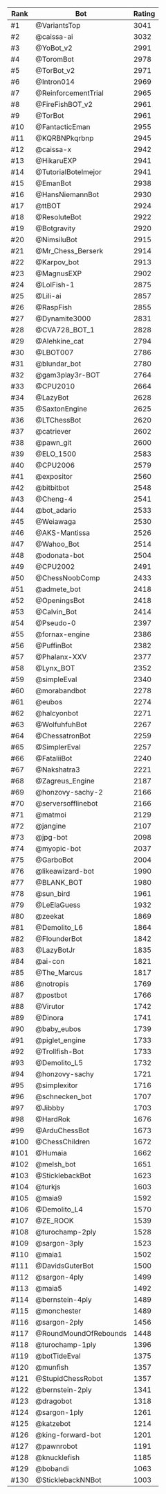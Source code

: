 Rank|Bot|Rating
---|---|---
#1|@VariantsTop|3041
#2|@caissa-ai|3032
#3|@YoBot_v2|2991
#4|@ToromBot|2978
#5|@TorBot_v2|2971
#6|@Intron014|2969
#7|@ReinforcementTrial|2965
#8|@FireFishBOT_v2|2961
#9|@TorBot|2961
#10|@FantacticEman|2955
#11|@KQRBNPkqrbnp|2945
#12|@caissa-x|2942
#13|@HikaruEXP|2941
#14|@TutorialBotelmejor|2941
#15|@EmanBot|2938
#16|@HansNiemannBot|2930
#17|@ttBOT|2924
#18|@ResoluteBot|2922
#19|@Botgravity|2920
#20|@NimsiluBot|2915
#21|@Mr_Chess_Berserk|2914
#22|@Karpov_bot|2913
#23|@MagnusEXP|2902
#24|@LolFish-1|2875
#25|@Lili-ai|2857
#26|@RaspFish|2855
#27|@Dynamite3000|2831
#28|@CVA728_BOT_1|2828
#29|@Alehkine_cat|2794
#30|@LBOT007|2786
#31|@blundar_bot|2780
#32|@gam3play3r-BOT|2764
#33|@CPU2010|2664
#34|@LazyBot|2628
#35|@SaxtonEngine|2625
#36|@LTChessBot|2620
#37|@catriever|2602
#38|@pawn_git|2600
#39|@ELO_1500|2583
#40|@CPU2006|2579
#41|@expositor|2560
#42|@bitbitbot|2548
#43|@Cheng-4|2541
#44|@bot_adario|2533
#45|@Weiawaga|2530
#46|@AKS-Mantissa|2526
#47|@Wahoo_Bot|2514
#48|@odonata-bot|2504
#49|@CPU2002|2491
#50|@ChessNoobComp|2433
#51|@admete_bot|2418
#52|@OpeningsBot|2418
#53|@Calvin_Bot|2414
#54|@Pseudo-0|2397
#55|@fornax-engine|2386
#56|@PuffinBot|2382
#57|@Phalanx-XXV|2377
#58|@Lynx_BOT|2352
#59|@simpleEval|2340
#60|@morabandbot|2278
#61|@eubos|2274
#62|@halcyonbot|2271
#63|@WolfuhfuhBot|2267
#64|@ChessatronBot|2259
#65|@SimplerEval|2257
#66|@FataliiBot|2240
#67|@Nakshatra3|2221
#68|@Zagreus_Engine|2187
#69|@honzovy-sachy-2|2166
#70|@serversofflinebot|2166
#71|@matmoi|2129
#72|@jangine|2107
#73|@jpg-bot|2098
#74|@myopic-bot|2037
#75|@GarboBot|2004
#76|@likeawizard-bot|1990
#77|@BLANK_BOT|1980
#78|@sun_bird|1961
#79|@LeElaGuess|1932
#80|@zeekat|1869
#81|@Demolito_L6|1864
#82|@FlounderBot|1842
#83|@LazyBotJr|1835
#84|@ai-con|1821
#85|@The_Marcus|1817
#86|@notropis|1769
#87|@postbot|1766
#88|@Virutor|1742
#89|@Dinora|1741
#90|@baby_eubos|1739
#91|@piglet_engine|1733
#92|@Trollfish-Bot|1733
#93|@Demolito_L5|1732
#94|@honzovy-sachy|1721
#95|@simplexitor|1716
#96|@schnecken_bot|1707
#97|@Jibbby|1703
#98|@HardRok|1676
#99|@ArduChessBot|1673
#100|@ChessChildren|1672
#101|@Humaia|1662
#102|@melsh_bot|1651
#103|@SticklebackBot|1623
#104|@turkjs|1603
#105|@maia9|1592
#106|@Demolito_L4|1570
#107|@ZE_ROOK|1539
#108|@turochamp-2ply|1528
#109|@sargon-3ply|1523
#110|@maia1|1502
#111|@DavidsGuterBot|1500
#112|@sargon-4ply|1499
#113|@maia5|1492
#114|@bernstein-4ply|1489
#115|@monchester|1489
#116|@sargon-2ply|1456
#117|@RoundMoundOfRebounds|1448
#118|@turochamp-1ply|1396
#119|@botTideEval|1375
#120|@munfish|1357
#121|@StupidChessRobot|1357
#122|@bernstein-2ply|1341
#123|@dragobot|1318
#124|@sargon-1ply|1261
#125|@katzebot|1214
#126|@king-forward-bot|1201
#127|@pawnrobot|1191
#128|@knucklefish|1185
#129|@bobandi|1063
#130|@SticklebackNNBot|1003
